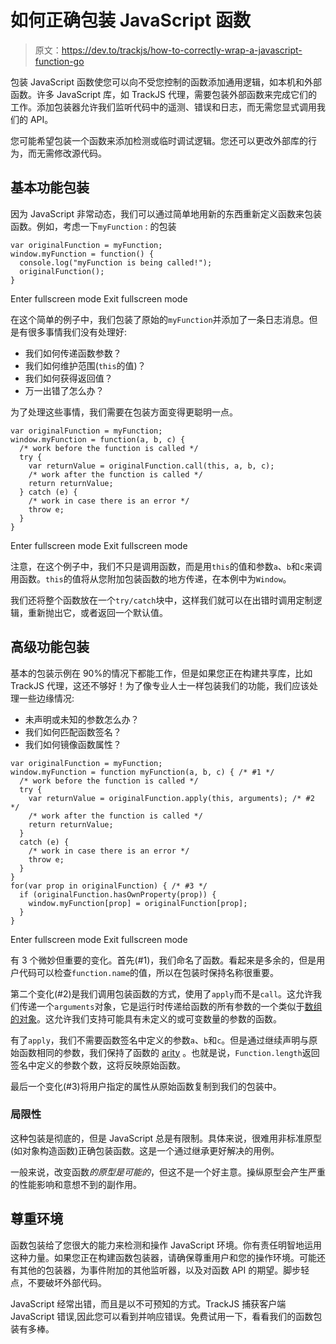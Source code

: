 # 如何正确包装 JavaScript 函数

> 原文：<https://dev.to/trackjs/how-to-correctly-wrap-a-javascript-function-go>

包装 JavaScript 函数使您可以向不受您控制的函数添加通用逻辑，如本机和外部函数。许多 JavaScript 库，如 TrackJS 代理，需要包装外部函数来完成它们的工作。添加包装器允许我们监听代码中的遥测、错误和日志，而无需您显式调用我们的 API。

您可能希望包装一个函数来添加检测或临时调试逻辑。您还可以更改外部库的行为，而无需修改源代码。

## 基本功能包装

因为 JavaScript 非常动态，我们可以通过简单地用新的东西重新定义函数来包装函数。例如，考虑一下`myFunction` :
的包装

```
var originalFunction = myFunction;
window.myFunction = function() { 
  console.log("myFunction is being called!"); 
  originalFunction(); 
} 
```

Enter fullscreen mode Exit fullscreen mode

在这个简单的例子中，我们包装了原始的`myFunction`并添加了一条日志消息。但是有很多事情我们没有处理好:

*   我们如何传递函数参数？
*   我们如何维护范围(`this`的值)？
*   我们如何获得返回值？
*   万一出错了怎么办？

为了处理这些事情，我们需要在包装方面变得更聪明一点。

```
var originalFunction = myFunction;
window.myFunction = function(a, b, c) { 
  /* work before the function is called */ 
  try { 
    var returnValue = originalFunction.call(this, a, b, c);
    /* work after the function is called */ 
    return returnValue; 
  } catch (e) { 
    /* work in case there is an error */ 
    throw e; 
  } 
} 
```

Enter fullscreen mode Exit fullscreen mode

注意，在这个例子中，我们不只是调用函数，而是用`this`的值和参数`a`、`b`和`c`来调用函数。`this`的值将从您附加包装函数的地方传递，在本例中为`Window`。

我们还将整个函数放在一个`try/catch`块中，这样我们就可以在出错时调用定制逻辑，重新抛出它，或者返回一个默认值。

## 高级功能包装

基本的包装示例在 90%的情况下都能工作，但是如果您正在构建共享库，比如 TrackJS 代理，这还不够好！为了像专业人士一样包装我们的功能，我们应该处理一些边缘情况:

*   未声明或未知的参数怎么办？
*   我们如何匹配函数签名？
*   我们如何镜像函数属性？

```
var originalFunction = myFunction;
window.myFunction = function myFunction(a, b, c) { /* #1 */
  /* work before the function is called */
  try {
    var returnValue = originalFunction.apply(this, arguments); /* #2 */
    /* work after the function is called */
    return returnValue;
  }
  catch (e) {
    /* work in case there is an error */
    throw e;
  }
}
for(var prop in originalFunction) { /* #3 */
  if (originalFunction.hasOwnProperty(prop)) {
    window.myFunction[prop] = originalFunction[prop];
  }
} 
```

Enter fullscreen mode Exit fullscreen mode

有 3 个微妙但重要的变化。首先(#1)，我们命名了函数。看起来是多余的，但是用户代码可以检查`function.name`的值，所以在包装时保持名称很重要。

第二个变化(#2)是我们调用包装函数的方式，使用了`apply`而不是`call`。这允许我们传递一个`arguments`对象，它是运行时传递给函数的所有参数的一个类似于[数组的对象](https://developer.mozilla.org/en-US/docs/Web/JavaScript/Reference/Functions/arguments)。这允许我们支持可能具有未定义的或可变数量的参数的函数。

有了`apply`，我们不需要函数签名中定义的参数`a`、`b`和`c`。但是通过继续声明与原始函数相同的参数，我们保持了函数的 [arity](https://en.wikipedia.org/wiki/Arity) 。也就是说，`Function.length`返回签名中定义的参数个数，这将反映原始函数。

最后一个变化(#3)将用户指定的属性从原始函数复制到我们的包装中。

### 局限性

这种包装是彻底的，但是 JavaScript 总是有限制。具体来说，很难用非标准原型(如对象构造函数)正确包装函数。这是一个通过继承更好解决的用例。

一般来说，改变函数*的原型是可能的*，但这不是一个好主意。操纵原型会产生严重的性能影响和意想不到的副作用。

## 尊重环境

函数包装给了您很大的能力来检测和操作 JavaScript 环境。你有责任明智地运用这种力量。如果您正在构建函数包装器，请确保尊重用户和您的操作环境。可能还有其他的包装器，为事件附加的其他监听器，以及对函数 API 的期望。脚步轻点，不要破坏外部代码。

JavaScript 经常出错，而且是以不可预知的方式。TrackJS 捕获客户端 JavaScript 错误,因此您可以看到并响应错误。免费试用一下，看看我们的函数包装有多棒。